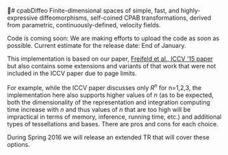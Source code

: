 # cpabDiffeo
Finite-dimensional spaces of simple, fast, and highly-expressive diffeomorphisms, self-coined CPAB transformations, derived from parametric, continuously-defined, velocity fields.

Code is coming soon: 
We are making efforts to upload the code as soon as possible. 
Current estimate for the release date: End of January.

This implementation is based on our paper, [Freifeld et al., ICCV '15 paper](http://people.csail.mit.edu/freifeld/publications.htm) but also contains some extensions and variants of that work that were not included in the ICCV paper due to page limits. 

For example, while the ICCV paper discusses only $R^n$ for n=1,2,3, the implementation here also supports higher values of $n$ (as to be expected, both the dimensionality of the representation and integration computing time increase with $n$ and thus values of $n$ that are too high will be impractical in terms of memory, inference, running time, etc.)
and additional types of tessellations and bases. There are pros and cons for each choice.

During Spring 2016 we will release an extended TR that will cover these options.

